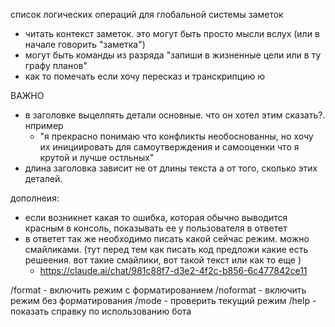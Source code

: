 список логических операций для глобальной системы заметок
- читать контекст заметок. это могут быть просто мысли вслух (или в начале говорить "заметка")
- могут быть команды из разряда "запиши в жизненные цели или в ту графу планов"
- как то помечать если хочу пересказ и транскрипцию ю

ВАЖНО 
- в заголовке выцелпять детали основные. что  он хотел этим сказать?. нпример 
    - "я прекрасно понимаю что конфликты необоснованны, но хочу их инициировать для самоутверждения и самооценки что я крутой и лучше остльных"
- длина заголовка зависит не от длины текста а от того, сколько этих деталей. 
                
дополнеия:
- если возникнет какая то ошибка, которая обычно выводится красным в консоль, показывать ее у пользователя в ответет 
- в ответет так же необходимо писать какой сейчас режим. можно смайликами. (тут перед тем как писать код предложи какие есть решеения. вот такие смайлики, вот такой текст или как то еще )
    - https://claude.ai/chat/981c88f7-d3e2-4f2c-b856-6c477842ce11


/format - включить режим с форматированием
/noformat - включить режим без форматирования
/mode - проверить текущий режим
/help - показать справку по использованию бота


